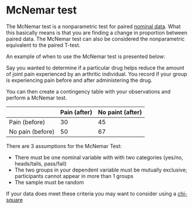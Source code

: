 # McNemar test

The McNemar test is a nonparametric test for paired [nominal data](../pages/catvsnumdata.md).
What this basically means is that you are finding a change in proportion between paired data.
The McNemar test can also be considered the nonparametric equivalent to the paired T-test.

An example of when to use the McNemar test is presented below:

Say you wanted to determine if a particular drug helps reduce the amount of joint pain experienced by an arthritic individual.
You record if your group is experiencing pain before and after administering the drug.

You can then create a contingency table with your observations and perform a McNemar test.

|                  | Pain (after) | No paint (after) |
| ---------------- | ------------ | ---------------- |
| Pain (before)    | 30           | 45               |
| No pain (before) | 50           | 67               |

There are 3 assumptions for the McNemar Test:
- There must be one nominal variable with with two categories (yes/no, heads/tails, pass/fail)
- The two groups in your dependent variable must be mutually exclusive; participants cannot appear in more than 1 groups
- The sample must be random

If your data does meet these criteria you may want to consider using a [chi-square](../pages/chisquare.md)
